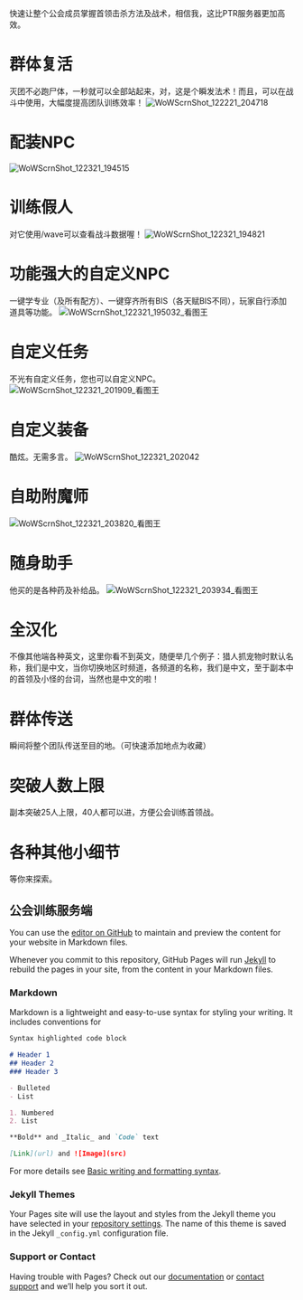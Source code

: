 快速让整个公会成员掌握首领击杀方法及战术，相信我，这比PTR服务器更加高效。

# 群体复活
灭团不必跑尸体，一秒就可以全部站起来，对，这是个瞬发法术！而且，可以在战斗中使用，大幅度提高团队训练效率！
![WoWScrnShot_122221_204718](https://user-images.githubusercontent.com/96529319/147234669-06d3b6af-2d28-44ca-9a20-76aad6c10dd7.jpg)

# 配装NPC
![WoWScrnShot_122321_194515](https://user-images.githubusercontent.com/96529319/147240646-8d74abd9-a94e-4465-8b24-14bc48de308a.jpg)

# 训练假人
对它使用/wave可以查看战斗数据喔！
![WoWScrnShot_122321_194821](https://user-images.githubusercontent.com/96529319/147240733-19bd01e0-5ac2-43d8-bb61-c6189c43e817.jpg)

# 功能强大的自定义NPC
一键学专业（及所有配方）、一键穿齐所有BIS（各天赋BIS不同），玩家自行添加道具等功能。
![WoWScrnShot_122321_195032_看图王](https://user-images.githubusercontent.com/96529319/147242409-38297c10-743d-49ee-b31c-b1e07d2a5e79.jpg)

# 自定义任务
不光有自定义任务，您也可以自定义NPC。
![WoWScrnShot_122321_201909_看图王](https://user-images.githubusercontent.com/96529319/147242379-baaa5f4e-2af6-448f-bfde-1ccc4caae87d.jpg)


# 自定义装备
酷炫。无需多言。
![WoWScrnShot_122321_202042](https://user-images.githubusercontent.com/96529319/147241186-6396bdae-5419-47ab-bfe0-bb1a2c713a07.jpg)

# 自助附魔师
![WoWScrnShot_122321_203820_看图王](https://user-images.githubusercontent.com/96529319/147242365-a0e088d8-e47c-4fb2-8784-e03f72c7580f.jpg)


# 随身助手
他买的是各种药及补给品。
![WoWScrnShot_122321_203934_看图王](https://user-images.githubusercontent.com/96529319/147242350-f2ed0da7-d564-4c17-851a-fc50d741bc0c.jpg)


# 全汉化
不像其他端各种英文，这里你看不到英文，随便举几个例子：猎人抓宠物时默认名称，我们是中文，当你切换地区时频道，各频道的名称，我们是中文，至于副本中的首领及小怪的台词，当然也是中文的啦！

# 群体传送
瞬间将整个团队传送至目的地。（可快速添加地点为收藏）

# 突破人数上限
副本突破25人上限，40人都可以进，方便公会训练首领战。

# 各种其他小细节
等你来探索。

## 公会训练服务端

You can use the [editor on GitHub](https://github.com/wowxunlian/wowxunlian.github.io/edit/main/README.md) to maintain and preview the content for your website in Markdown files.

Whenever you commit to this repository, GitHub Pages will run [Jekyll](https://jekyllrb.com/) to rebuild the pages in your site, from the content in your Markdown files.

### Markdown

Markdown is a lightweight and easy-to-use syntax for styling your writing. It includes conventions for

```markdown
Syntax highlighted code block

# Header 1
## Header 2
### Header 3

- Bulleted
- List

1. Numbered
2. List

**Bold** and _Italic_ and `Code` text

[Link](url) and ![Image](src)
```

For more details see [Basic writing and formatting syntax](https://docs.github.com/en/github/writing-on-github/getting-started-with-writing-and-formatting-on-github/basic-writing-and-formatting-syntax).

### Jekyll Themes

Your Pages site will use the layout and styles from the Jekyll theme you have selected in your [repository settings](https://github.com/wowxunlian/wowxunlian.github.io/settings/pages). The name of this theme is saved in the Jekyll `_config.yml` configuration file.

### Support or Contact

Having trouble with Pages? Check out our [documentation](https://docs.github.com/categories/github-pages-basics/) or [contact support](https://support.github.com/contact) and we’ll help you sort it out.
